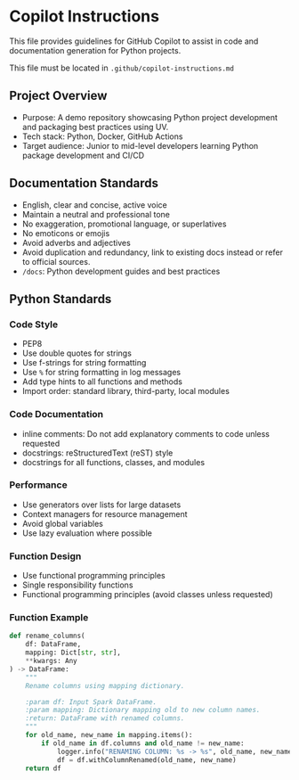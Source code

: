 # Copilot Instructions

This file provides guidelines for GitHub Copilot to assist in code and documentation generation for Python projects.

This file must be located in `.github/copilot-instructions.md`

## Project Overview

- Purpose: A demo repository showcasing Python project development and packaging best practices using UV.
- Tech stack: Python, Docker, GitHub Actions
- Target audience: Junior to mid-level developers learning Python package development and CI/CD

## Documentation Standards
- English, clear and concise, active voice
- Maintain a neutral and professional tone
- No exaggeration, promotional language, or superlatives
- No emoticons or emojis
- Avoid adverbs and adjectives
- Avoid duplication and redundancy, link to existing docs instead or refer to official sources.
- `/docs`: Python development guides and best practices

## Python Standards

### Code Style
- PEP8
- Use double quotes for strings
- Use f-strings for string formatting
- Use `%` for string formatting in log messages
- Add type hints to all functions and methods
- Import order: standard library, third-party, local modules

### Code Documentation
- inline comments: Do not add explanatory comments to code unless requested
- docstrings: reStructuredText (reST) style
- docstrings for all functions, classes, and modules

### Performance
- Use generators over lists for large datasets
- Context managers for resource management
- Avoid global variables
- Use lazy evaluation where possible

### Function Design
- Use functional programming principles
- Single responsibility functions
- Functional programming principles (avoid classes unless requested)

### Function Example
```python
def rename_columns(
    df: DataFrame,
    mapping: Dict[str, str],
    **kwargs: Any
) -> DataFrame:
    """
    Rename columns using mapping dictionary.

    :param df: Input Spark DataFrame.
    :param mapping: Dictionary mapping old to new column names.
    :return: DataFrame with renamed columns.
    """
    for old_name, new_name in mapping.items():
        if old_name in df.columns and old_name != new_name:
            logger.info("RENAMING COLUMN: %s -> %s", old_name, new_name)
            df = df.withColumnRenamed(old_name, new_name)
    return df
```
